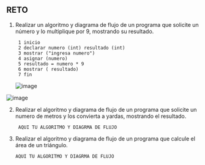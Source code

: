 ## RETO
1. Realizar un algoritmo y diagrama de flujo de un programa que solicite un número y lo multiplique por 9, mostrando su resultado.

        1 inicio
        2 declarar numero (int) resultado (int)
        3 mostrar ("ingresa numero")
        4 asignar (numero)
        5 resultado = numero * 9
        6 mostrar ( resultado)
        7 fin
      
   
    ![image](https://user-images.githubusercontent.com/114102550/191580014-16b9aa77-cf70-423f-9f2c-08410a543150.png)

![image](https://user-images.githubusercontent.com/114102550/191580766-abf4e074-2663-430d-965e-f19f6f07e8b7.png)


2. Realizar el algoritmo y diagrama de flujo de un programa que solicite un numero de metros y los convierta a yardas, mostrando el resultado.
      
        AQUI TU ALGORITMO Y DIAGRMA DE FLUJO


3. Realizar el algoritmo y diagrama de flujo de un programa que calcule el área de un triángulo.

       AQUI TU ALGORITMO Y DIAGRMA DE FLUJO
